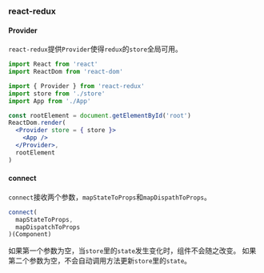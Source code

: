### react-redux
#### Provider
`react-redux`提供`Provider`使得`redux`的`store`全局可用。
```jsx
import React from 'react'
import ReactDom from 'react-dom'

import { Provider } from 'react-redux'
import store from './store'
import App from './App'

const rootElement = document.getElementById('root')
ReactDom.render(
  <Provider store = { store }>
    <App />
  </Provider>,
  rootElement
)
```
#### connect
`connect`接收两个参数，`mapStateToProps`和`mapDispathToProps`。
```js
connect(
  mapStateToProps,
  mapDispatchToProps
)(Component)
```
如果第一个参数为空，当`store`里的`state`发生变化时，组件不会随之改变。
如果第二个参数为空，不会自动调用方法更新`store`里的`state`。